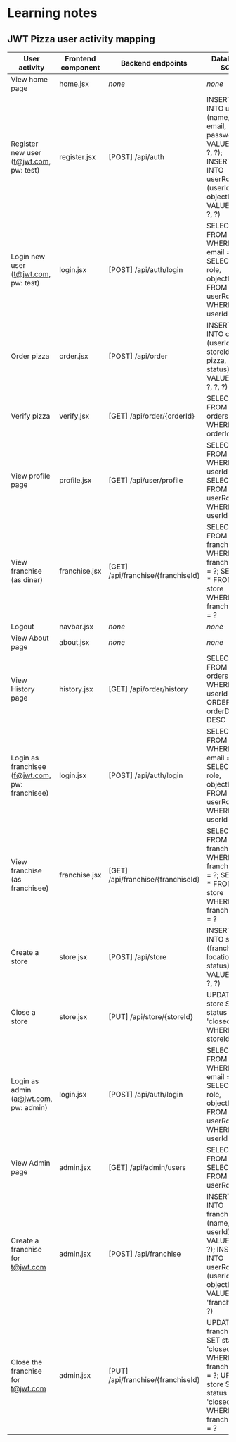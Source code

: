 # Learning notes

## JWT Pizza user activity mapping

| User activity | Frontend component | Backend endpoints | Database SQL |
| ------------ | ----------------- | ---------------- | ------------ |
| View home page | home.jsx | *none* | *none* |
| Register new user (t@jwt.com, pw: test) | register.jsx | [POST] /api/auth | INSERT INTO user (name, email, password) VALUES (?, ?, ?); INSERT INTO userRole (userId, role, objectId) VALUES (?, ?, ?) |
| Login new user (t@jwt.com, pw: test) | login.jsx | [POST] /api/auth/login | SELECT * FROM user WHERE email = ?; SELECT role, objectId FROM userRole WHERE userId = ? |
| Order pizza | order.jsx | [POST] /api/order | INSERT INTO orders (userId, storeId, pizza, status) VALUES (?, ?, ?, ?) |
| Verify pizza | verify.jsx | [GET] /api/order/{orderId} | SELECT * FROM orders WHERE orderId = ? |
| View profile page | profile.jsx | [GET] /api/user/profile | SELECT * FROM user WHERE userId = ?; SELECT * FROM userRole WHERE userId = ? |
| View franchise (as diner) | franchise.jsx | [GET] /api/franchise/{franchiseId} | SELECT * FROM franchise WHERE franchiseId = ?; SELECT * FROM store WHERE franchiseId = ? |
| Logout | navbar.jsx | *none* | *none* |
| View About page | about.jsx | *none* | *none* |
| View History page | history.jsx | [GET] /api/order/history | SELECT * FROM orders WHERE userId = ? ORDER BY orderDate DESC |
| Login as franchisee (f@jwt.com, pw: franchisee) | login.jsx | [POST] /api/auth/login | SELECT * FROM user WHERE email = ?; SELECT role, objectId FROM userRole WHERE userId = ? |
| View franchise (as franchisee) | franchise.jsx | [GET] /api/franchise/{franchiseId} | SELECT * FROM franchise WHERE franchiseId = ?; SELECT * FROM store WHERE franchiseId = ? |
| Create a store | store.jsx | [POST] /api/store | INSERT INTO store (franchiseId, location, status) VALUES (?, ?, ?) |
| Close a store | store.jsx | [PUT] /api/store/{storeId} | UPDATE store SET status = 'closed' WHERE storeId = ? |
| Login as admin (a@jwt.com, pw: admin) | login.jsx | [POST] /api/auth/login | SELECT * FROM user WHERE email = ?; SELECT role, objectId FROM userRole WHERE userId = ? |
| View Admin page | admin.jsx | [GET] /api/admin/users | SELECT * FROM user; SELECT * FROM userRole |
| Create a franchise for t@jwt.com | admin.jsx | [POST] /api/franchise | INSERT INTO franchise (name, userId) VALUES (?, ?); INSERT INTO userRole (userId, role, objectId) VALUES (?, 'franchisee', ?) |
| Close the franchise for t@jwt.com | admin.jsx | [PUT] /api/franchise/{franchiseId} | UPDATE franchise SET status = 'closed' WHERE franchiseId = ?; UPDATE store SET status = 'closed' WHERE franchiseId = ? |
